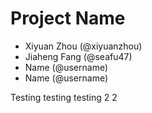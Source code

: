 # Project Name
- Xiyuan Zhou (@xiyuanzhou)
- Jiaheng Fang (@seafu47)
- Name (@username)
- Name (@username)


Testing testing
testing 2 2
